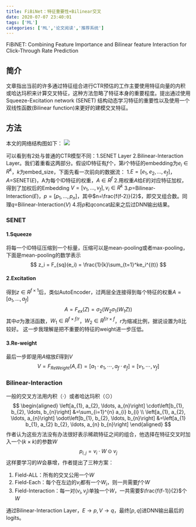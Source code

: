 ```yaml
---
title: FiBiNet：特征重要性+Bilinear交叉
date: 2020-07-07 23:40:01
tags: ['ML']
categories: ['ML','论文阅读','推荐系统']
---
```


FiBiNET: Combining Feature Importance and Bilinear feature Interaction for Click-Through Rate Prediction

## 简介
文章指出当前的许多通过特征组合进行CTR预估的工作主要使用特征向量的内积或哈达玛积来计算交叉特征，这种方法忽略了特征本身的重要程度。提出通过使用Squeeze-Excitation network (SENET) 结构动态学习特征的重要性以及使用一个双线性函数(Bilinear function)来更好的建模交叉特征。

<!--more-->


## 方法
本文的网络结构图如下：
![](15941047971358.jpg)

可以看到有2处与普通的CTR模型不同：1.SENET Layer 2.Bilinear-Interaction Layer。我们着重看这两部分。假设ID特征有$f$个，第$i$个特征的embedding为$e_i \in R^k$，$k$为embed_size，下面先看一次前向的数据流：
1.$E=[e_1,e_2,...,e_f]$，$A$=SENET($E$)，A为每个ID特征的权重，$A\in R^f$
2.用权重$A$给$E$的对应特征加权，得到了加权后的Embedding $V=[v_1,...,v_f],v_i\in R^k$
3.$p$=Bilinear-Interaction($E$)，$p=[p_1,...,p_n]$，其中$n=\frac{f(f-2)}{2}$，即交叉组合数。同理$q$=Bilinear-Interaction($V$)
4.将$p$和$q$concat起来之后过DNN输出结果。

### SENET
#### 1.Squeeze
将每一个ID特征压缩到一个标量，压缩可以是mean-pooling或者max-pooling，下面是mean-pooling的数学表示
$$
z_i = F_{sq}(e_i) = \frac{1}{k}\sum_{t=1}^ke_i^{(t)}
$$
#### 2.Excitation
得到$z\in R^{f\times 1}$后，类似AutoEncoder，过两层全连接得到每个特征的权重$A=[a_1,...,a_f]$
$$
A=F_{e x}(Z)=\sigma_{2}\left(W_{2} \sigma_{1}\left(W_{1} Z\right)\right)
$$
其中$\sigma$为激活函数，$W_1\in R^{f\times f/r}$，$W_2\in R^{f/r \times f}$，$r$为缩减比例，据说设置为8比较好。
这一步我理解是把不重要的特征的weight进一步压低。
#### 3.Re-weight
最后一步即是用$A$缩放$E$得到$V$
$$
V=F_{R e W e i g h t}(A, E)=\left[a_{1} \cdot e_{1}, \cdots, a_{f} \cdot e_{f}\right]=\left[v_{1}, \cdots, v_{f}\right]
$$

### Bilinear-Interaction
一般的交叉方法用内积（$\cdot$）或者哈达玛积（$\odot$）
$$
\begin{aligned}
\left[a_{1}, a_{2}, \ldots, a_{n}\right] \cdot\left[b_{1}, b_{2}, \ldots, b_{n}\right] &=\sum_{i=1}^{n} a_{i} b_{i} \\
\left[a_{1}, a_{2}, \ldots, a_{n}\right] \odot\left[b_{1}, b_{2}, \ldots, b_{n}\right] &=\left[a_{1} b_{1}, a_{2} b_{2}, \ldots, a_{n} b_{n}\right]
\end{aligned}
$$
作者认为这些方法没有办法很好表示稀疏特征之间的组合，他选择在特征交叉时加入一个($k\times k$)的参数$W$
$$
p_{i,j} = v_i \cdot W \odot v_j
$$
这样要学习的$W$会暴增，作者提出了三种方案：
1. Field-ALL：所有的交叉公用一个$W$
2. Field-Each：每个在左边的$v_i$都有一个$W_i$，则一共需要$f$个$W$
3. Field-Interaction：每一对$(v_i,v_j)$单独一个$W$，一共需要$\frac{f(f-1)}{2}$个$W$

通过Bilinear-Interaction Layer，$E \to p, V \to q$，最终$[p,q]$进DNN输出最后的logits。